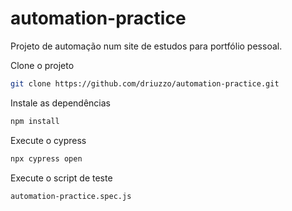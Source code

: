 # automation-practice

Projeto de automação num site de estudos para portfólio pessoal.

Clone o projeto

```bash
git clone https://github.com/driuzzo/automation-practice.git
```

Instale as dependências
```bash
npm install
```

Execute o cypress
```bash 
npx cypress open
```

Execute o script de teste
```bash
automation-practice.spec.js
```
